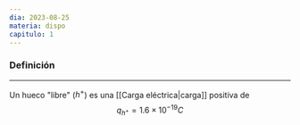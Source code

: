 ```yaml
---
dia: 2023-08-25
materia: dispo
capitulo: 1
---
```

### Definición
---
Un hueco "libre" ($h^+$) es una [[Carga eléctrica|carga]] positiva de $$ q_{h^+} = 1.6 \times 10 ^{-19} C $$